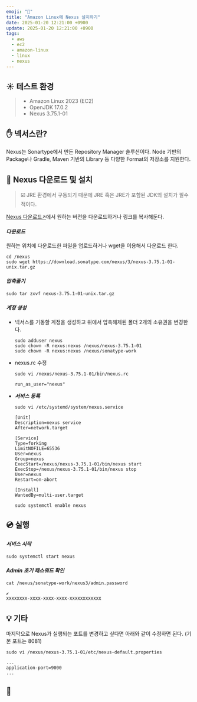```yaml
---
emoji: "🔗"
title: "Amazon Linux에 Nexus 설치하기"
date: 2025-01-20 12:21:00 +0900
update: 2025-01-20 12:21:00 +0900
tags:
  - aws
  - ec2
  - amazon-linux
  - linux
  - nexus
---
```



## ☀️ 테스트 환경
> - Amazon Linux 2023 (EC2)
> - OpenJDK 17.0.2
> - Nexus 3.75.1-01

## ✋ 넥서스란?
Nexus는 Sonartype에서 만든 Repository Manager 솔루션이다. Node 기반의 Package나 Gradle, Maven 기반의 Library 등 다양한 Format의 저장소를 지원한다.

## 🚀 Nexus 다운로드 및 설치

> ☑️ JRE 환경에서 구동되기 때문에 JRE 혹은 JRE가 포함된 JDK의 설치가 필수적이다.


[Nexus 다운로드↗](https://help.sonatype.com/en/download-archives---repository-manager-3.html)에서 원하는 버전을 다운로드하거나 링크를 복사해둔다.

#### ***다운로드***
원하는 위치에 다운로드한 파일을 업로드하거나 wget을 이용해서 다운로드 한다.
```shell
cd /nexus
sudo wget https://download.sonatype.com/nexus/3/nexus-3.75.1-01-unix.tar.gz
```

#### ***압축풀기***
```shell
sudo tar zxvf nexus-3.75.1-01-unix.tar.gz
```

#### ***계정 생성***
- 넥서스를 기동할 계정을 생성하고 위에서 압축해제된 폴더 2개의 소유권을 변경한다.
    ```shell
    sudo adduser nexus
    sudo chown -R nexus:nexus /nexus/nexus-3.75.1-01
    sudo chown -R nexus:nexus /nexus/sonatype-work
    ```

- nexus.rc 수정
    ```shell
    sudo vi /nexus/nexus-3.75.1-01/bin/nexus.rc
    ```
    ```vim
    run_as_user="nexus"
    ```

- ***서비스 등록***
    ```shell
    sudo vi /etc/systemd/system/nexus.service
    ```
    ```vim
    [Unit]
    Description=nexus service
    After=network.target
    
    [Service]
    Type=forking
    LimitNOFILE=65536
    User=nexus
    Group=nexus
    ExecStart=/nexus/nexus-3.75.1-01/bin/nexus start
    ExecStop=/nexus/nexus-3.75.1-01/bin/nexus stop
    User=nexus
    Restart=on-abort
    
    [Install]
    WantedBy=multi-user.target
    ```
    ```shell
    sudo systemctl enable nexus
    ```

## 💿 실행

#### ***서비스 시작***
```shell
sudo systemctl start nexus
```

#### ***Admin 초기 패스워드 확인***
```shell
cat /nexus/sonatype-work/nexus3/admin.password
```
```shell
✔
XXXXXXXX-XXXX-XXXX-XXXX-XXXXXXXXXXXX
```

## 💡 기타
마지막으로 Nexus가 실행되는 포트를 변경하고 싶다면 아래와 같이 수정하면 된다. (기본 포트는 8081)
```shell
sudo vi /nexus/nexus-3.75.1-01/etc/nexus-default.properties
```
```vim
...
application-port=9000
...
```

## 👋

